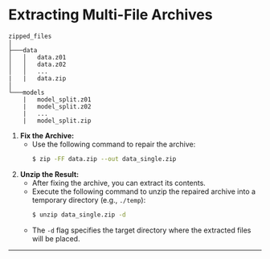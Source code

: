 # Extracting Multi-File Archives
```
zipped_files
│
├───data
│   │   data.z01
│   │   data.z02
│   │   ...
|   |   data.zip
│
└───models
    |   model_split.z01
    |   model_split.z02
    |   ...
    |   model_split.zip
``` 

1. **Fix the Archive:**
   - Use the following command to repair the archive:
     ```bash
     $ zip -FF data.zip --out data_single.zip
     ```
2. **Unzip the Result:**
   - After fixing the archive, you can extract its contents.
   - Execute the following command to unzip the repaired archive into a temporary directory (e.g., `./temp`):
     ```bash
     $ unzip data_single.zip -d 
     ```
   - The `-d` flag specifies the target directory where the extracted files will be placed.
---
